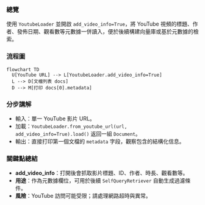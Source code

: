 ### 總覽
使用 `YoutubeLoader` 並開啟 `add_video_info=True`，將 YouTube 視頻的標題、作者、發佈日期、觀看數等元數據一併讀入，便於後續構建向量庫或基於元數據的檢索。

### 流程圖
```mermaid
flowchart TD
  U[YouTube URL] --> L[YoutubeLoader.add_video_info=True]
  L --> D[文檔列表 docs]
  D --> M[打印 docs[0].metadata]
```

### 分步講解
- 輸入：單一 YouTube 影片 URL。
- 加載：`YoutubeLoader.from_youtube_url(url, add_video_info=True).load()` 返回一組 `Document`。
- 輸出：直接打印第一個文檔的 `metadata` 字段，觀察包含的結構化信息。

### 關鍵點總結
- **add_video_info**：打開後會抓取影片標題、ID、作者、時長、觀看數等。
- **用途**：作為元數據欄位，可用於後續 `SelfQueryRetriever` 自動生成過濾條件。
- **風險**：YouTube 訪問可能受限；請處理網路超時與異常。


